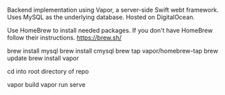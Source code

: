 Backend implementation using Vapor, a server-side Swift webt framework. Uses MySQL as the underlying database. Hosted on DigitalOcean.

Use HomeBrew to install needed packages. If you don't have HomeBrew follow their instructions.
https://brew.sh/

brew install mysql
brew install cmysql
brew tap vapor/homebrew-tap
brew update
brew install vapor

cd into root directory of repo

vapor build
vapor run serve




